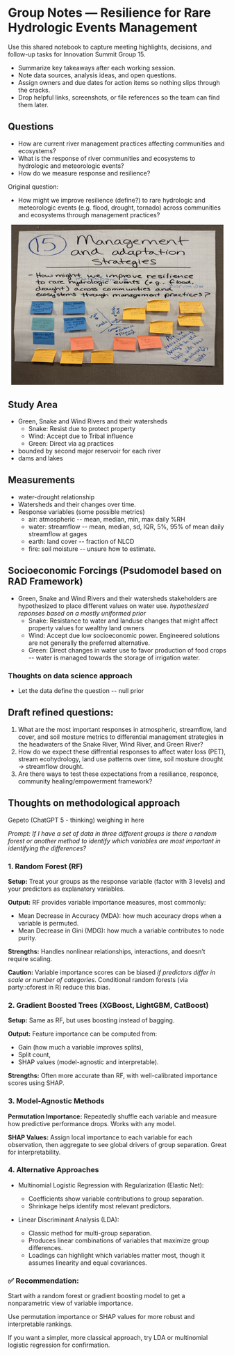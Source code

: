 # Group Notes — Resilience for Rare Hydrologic Events Management

Use this shared notebook to capture meeting highlights, decisions, and follow-up tasks for Innovation Summit Group 15.

- Summarize key takeaways after each working session.
- Note data sources, analysis ideas, and open questions.
- Assign owners and due dates for action items so nothing slips through the cracks.
- Drop helpful links, screenshots, or file references so the team can find them later.

## Questions

- How are current river management practices affecting communities and ecosystems?
- What is the response of river communities and ecosystems to hydrologic and meteorologic events?
- How do we measure response and resilience?

Original question:

- How might we improve resilience (define?) to rare hydrologic and meteorologic events (e.g. flood, drought, tornado) across communities and ecosystems through management practices?

![](images/Group15.png)

## Study Area

- Green, Snake and Wind Rivers and their watersheds
  - Snake: Resist due to protect property
  - Wind: Accept due to Tribal influence
  - Green: Direct via ag practices
- bounded by second major reservoir for each river
- dams and lakes

## Measurements

- water-drought relationship
- Watersheds and their changes over time.
- Response variables (some possible metrics)
  - air: atmospheric -- mean, median, min, max daily %RH 
  - water: streamflow -- mean, median, sd, IQR, 5%, 95% of mean daily streamflow at gages
  - earth: land cover -- fraction of NLCD
  - fire: soil moisture -- unsure how to estimate.

## Socioeconomic Forcings (Psudomodel based on RAD Framework)
- Green, Snake and Wind Rivers and their watersheds stakeholders are hypothesized to place different values on water use.
  *hypothesized reponses based on a mostly uniformed prior*
  - Snake: Resistance to water and landuse changes that might affect property values for wealthy land owners
  - Wind: Accept due low socioeconomic power. Engineered solutions are not generally the preferred alternative.
  - Green: Direct changes in water use to favor production of food crops -- water is managed towards the storage of irrigation water.

### Thoughts on data science approach
- Let the data define the question -- null prior

## Draft refined questions:
1) What are the most important responses in atmospheric, streamflow, land cover, and soil mosture metrics to differential management strategies in the headwaters of the Snake River, Wind River, and Green River?
2) How do we expect these diffrential responses to affect water loss (PET), stream ecohydrology, land use patterns over time, soil mosture drought -> streamflow drought.
5) Are there ways to test these expectations from a resiliance, responce, community healing/empowerment framework?

## Thoughts on methodological approach

Gepeto (ChatGPT 5 - thinking) weighing in here

*Prompt: If I have a set of data in three different groups is there a random forest or another method to identify which variables are most important in identifying the differences?* 

### 1. Random Forest (RF)
**Setup:** Treat your groups as the response variable (factor with 3 levels) and your predictors as explanatory variables.

**Output:** RF provides variable importance measures, most commonly:
- Mean Decrease in Accuracy (MDA): how much accuracy drops when a variable is permuted.
- Mean Decrease in Gini (MDG): how much a variable contributes to node purity.

**Strengths:** Handles nonlinear relationships, interactions, and doesn’t require scaling.

**Caution:** Variable importance scores can be biased *if predictors differ in scale or number of categories*. Conditional random forests (via party::cforest in R) reduce this bias.

### 2. Gradient Boosted Trees (XGBoost, LightGBM, CatBoost)

**Setup:** Same as RF, but uses boosting instead of bagging.

**Output:** Feature importance can be computed from:
- Gain (how much a variable improves splits),
- Split count,
- SHAP values (model-agnostic and interpretable).

**Strengths:** Often more accurate than RF, with well-calibrated importance scores using SHAP.

### 3. Model-Agnostic Methods

**Permutation Importance:** Repeatedly shuffle each variable and measure how predictive performance drops. Works with any model.

**SHAP Values:** Assign local importance to each variable for each observation, then aggregate to see global drivers of group separation. Great for interpretability.

### 4. Alternative Approaches

- Multinomial Logistic Regression with Regularization (Elastic Net):
  - Coefficients show variable contributions to group separation.
  - Shrinkage helps identify most relevant predictors.

- Linear Discriminant Analysis (LDA):
  - Classic method for multi-group separation.
  - Produces linear combinations of variables that maximize group differences.
  - Loadings can highlight which variables matter most, though it assumes linearity and equal covariances.

### ✅ Recommendation:

Start with a random forest or gradient boosting model to get a nonparametric view of variable importance.

Use permutation importance or SHAP values for more robust and interpretable rankings.

If you want a simpler, more classical approach, try LDA or multinomial logistic regression for confirmation.
